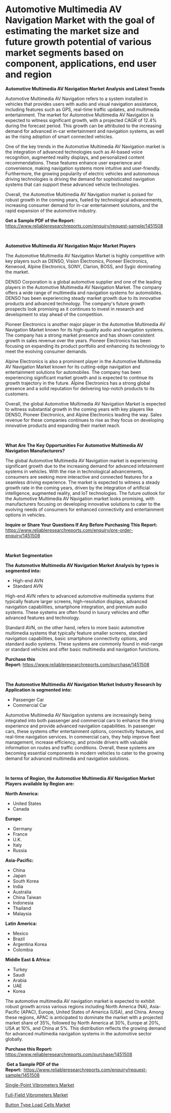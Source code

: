 <p><h1>Automotive Multimedia AV Navigation Market with the goal of estimating the market size and future growth potential of various market segments based on component, applications, end user and region</h1></p><p><strong>Automotive Multimedia AV Navigation Market Analysis and Latest Trends</strong></p>
<p><p>Automotive Multimedia AV Navigation refers to a system installed in vehicles that provides users with audio and visual navigation assistance, including features such as GPS, real-time traffic updates, and multimedia entertainment. The market for Automotive Multimedia AV Navigation is expected to witness significant growth, with a projected CAGR of 12.4% during the forecast period. This growth can be attributed to the increasing demand for advanced in-car entertainment and navigation systems, as well as the rising adoption of smart connected vehicles.</p><p>One of the key trends in the Automotive Multimedia AV Navigation market is the integration of advanced technologies such as AI-based voice recognition, augmented reality displays, and personalized content recommendations. These features enhance user experience and convenience, making navigation systems more intuitive and user-friendly. Furthermore, the growing popularity of electric vehicles and autonomous driving technologies is driving the demand for sophisticated navigation systems that can support these advanced vehicle technologies.</p><p>Overall, the Automotive Multimedia AV Navigation market is poised for robust growth in the coming years, fueled by technological advancements, increasing consumer demand for in-car entertainment solutions, and the rapid expansion of the automotive industry.</p></p>
<p><strong>Get a Sample PDF of the Report:&nbsp;</strong> <a href="https://www.reliableresearchreports.com/enquiry/request-sample/1451508">https://www.reliableresearchreports.com/enquiry/request-sample/1451508</a></p>
<p>&nbsp;</p>
<p><strong>Automotive Multimedia AV Navigation Major Market Players</strong></p>
<p><p>The Automotive Multimedia AV Navigation Market is highly competitive with key players such as DENSO, Vision Electronics, Pioneer Electronics, Kenwood, Alpine Electronics, SONY, Clarion, BOSS, and Sygic dominating the market. </p><p>DENSO Corporation is a global automotive supplier and one of the leading players in the Automotive Multimedia AV Navigation Market. The company offers a wide range of multimedia and navigation systems for automobiles. DENSO has been experiencing steady market growth due to its innovative products and advanced technology. The company's future growth prospects look promising as it continues to invest in research and development to stay ahead of the competition.</p><p>Pioneer Electronics is another major player in the Automotive Multimedia AV Navigation Market known for its high-quality audio and navigation systems. The company has a strong market presence and has shown consistent growth in sales revenue over the years. Pioneer Electronics has been focusing on expanding its product portfolio and enhancing its technology to meet the evolving consumer demands.</p><p>Alpine Electronics is also a prominent player in the Automotive Multimedia AV Navigation Market known for its cutting-edge navigation and entertainment solutions for automobiles. The company has been experiencing significant market growth and is expected to continue its growth trajectory in the future. Alpine Electronics has a strong global presence and a solid reputation for delivering top-notch products to its customers.</p><p>Overall, the global Automotive Multimedia AV Navigation Market is expected to witness substantial growth in the coming years with key players like DENSO, Pioneer Electronics, and Alpine Electronics leading the way. Sales revenue for these companies continues to rise as they focus on developing innovative products and expanding their market reach.</p></p>
<p>&nbsp;</p>
<p><strong>What Are The Key Opportunities For Automotive Multimedia AV Navigation Manufacturers?</strong></p>
<p><p>The global Automotive Multimedia AV Navigation market is experiencing significant growth due to the increasing demand for advanced infotainment systems in vehicles. With the rise in technological advancements, consumers are seeking more interactive and connected features for a seamless driving experience. The market is expected to witness a steady growth rate in the coming years, driven by the integration of artificial intelligence, augmented reality, and IoT technologies. The future outlook for the Automotive Multimedia AV Navigation market looks promising, with manufacturers focusing on developing innovative solutions to cater to the evolving needs of consumers for enhanced connectivity and entertainment options in vehicles.</p></p>
<p><strong>Inquire or Share Your Questions If Any Before Purchasing This Report:</strong> <a href="https://www.reliableresearchreports.com/enquiry/pre-order-enquiry/1451508">https://www.reliableresearchreports.com/enquiry/pre-order-enquiry/1451508</a></p>
<p>&nbsp;</p>
<p><strong>Market Segmentation</strong></p>
<p><strong>The Automotive Multimedia AV Navigation Market Analysis by types is segmented into:</strong></p>
<p><ul><li>High-end AVN</li><li>Standard AVN</li></ul></p>
<p><p>High-end AVN refers to advanced automotive multimedia systems that typically feature larger screens, high-resolution displays, advanced navigation capabilities, smartphone integration, and premium audio systems. These systems are often found in luxury vehicles and offer advanced features and technology.</p><p>Standard AVN, on the other hand, refers to more basic automotive multimedia systems that typically feature smaller screens, standard navigation capabilities, basic smartphone connectivity options, and standard audio systems. These systems are commonly found in mid-range or standard vehicles and offer basic multimedia and navigation functions.</p></p>
<p><strong>Purchase this Report:&nbsp;</strong><a href="https://www.reliableresearchreports.com/purchase/1451508">https://www.reliableresearchreports.com/purchase/1451508</a></p>
<p>&nbsp;</p>
<p><strong>The Automotive Multimedia AV Navigation Market Industry Research by Application is segmented into:</strong></p>
<p><ul><li>Passenger Car</li><li>Commercial Car</li></ul></p>
<p><p>Automotive Multimedia AV Navigation systems are increasingly being integrated into both passenger and commercial cars to enhance the driving experience and provide advanced navigation capabilities. In passenger cars, these systems offer entertainment options, connectivity features, and real-time navigation services. In commercial cars, they help improve fleet management, increase efficiency, and provide drivers with valuable information on routes and traffic conditions. Overall, these systems are becoming essential components in modern vehicles to cater to the growing demand for advanced multimedia and navigation solutions.</p></p>
<p>&nbsp;</p>
<p><strong>In terms of Region, the Automotive Multimedia AV Navigation Market Players available by Region are:</strong></p>
<p>
    <p> <strong> North America: </strong>
        <ul>
            <li>United States</li>
            <li>Canada</li>
        </ul>
        </p> 
    <p> <strong> Europe: </strong>
        <ul>
            <li>Germany</li>
            <li>France</li>
            <li>U.K.</li>
            <li>Italy</li>
            <li>Russia</li>
        </ul>
        </p> 
    <p> <strong> Asia-Pacific: </strong>
        <ul>
            <li>China</li>
            <li>Japan</li>
            <li>South Korea</li>
            <li>India</li>
            <li>Australia</li>
            <li>China Taiwan</li>
            <li>Indonesia</li>
            <li>Thailand</li>
            <li>Malaysia</li>
        </ul>
        </p> 
    <p> <strong> Latin America: </strong>
        <ul>
            <li>Mexico</li>
            <li>Brazil</li>
            <li>Argentina Korea</li>
            <li>Colombia</li>
        </ul>
        </p> 
    <p> <strong> Middle East & Africa: </strong>
        <ul>
            <li>Turkey</li>
            <li>Saudi</li>
            <li>Arabia</li>
            <li>UAE</li>
            <li>Korea</li>
        </ul>
    </p>
    </p>
<p><p>The automotive multimedia AV navigation market is expected to exhibit robust growth across various regions including North America (NA), Asia-Pacific (APAC), Europe, United States of America (USA), and China. Among these regions, APAC is anticipated to dominate the market with a projected market share of 35%, followed by North America at 30%, Europe at 20%, USA at 10%, and China at 5%. This distribution reflects the growing demand for advanced multimedia navigation systems in the automotive sector globally.</p></p>
<p><strong>Purchase this Report: </strong><a href="https://www.reliableresearchreports.com/purchase/1451508">https://www.reliableresearchreports.com/purchase/1451508</a></p>
<p>&nbsp;<strong>Get a Sample PDF of the Report:&nbsp;&nbsp;</strong><a href="https://www.reliableresearchreports.com/enquiry/request-sample/1451508">https://www.reliableresearchreports.com/enquiry/request-sample/1451508</a></p>
<p><strong></strong></p>
<p><p><a href="https://view.publitas.com/reportprime-1/single-point-vibrometers-market-size-2023-2030-global-industrial-analysis-key-geographical-regions-market-share-top-key-players-product-types-and-forecast-research-report/">Single-Point Vibrometers Market</a></p><p><a href="https://view.publitas.com/reportprime-1/full-field-vibrometers-market-growth-market-trends-covid-19-impact-and-forecasts-for-period-from-2023-2030/">Full-Field Vibrometers Market</a></p><p><a href="https://view.publitas.com/reportprime-1/button-type-load-cells-market-size-global-industry-overview-market-segmentation-and-forecast-2023-to-2030/">Button Type Load Cells Market</a></p></p>
